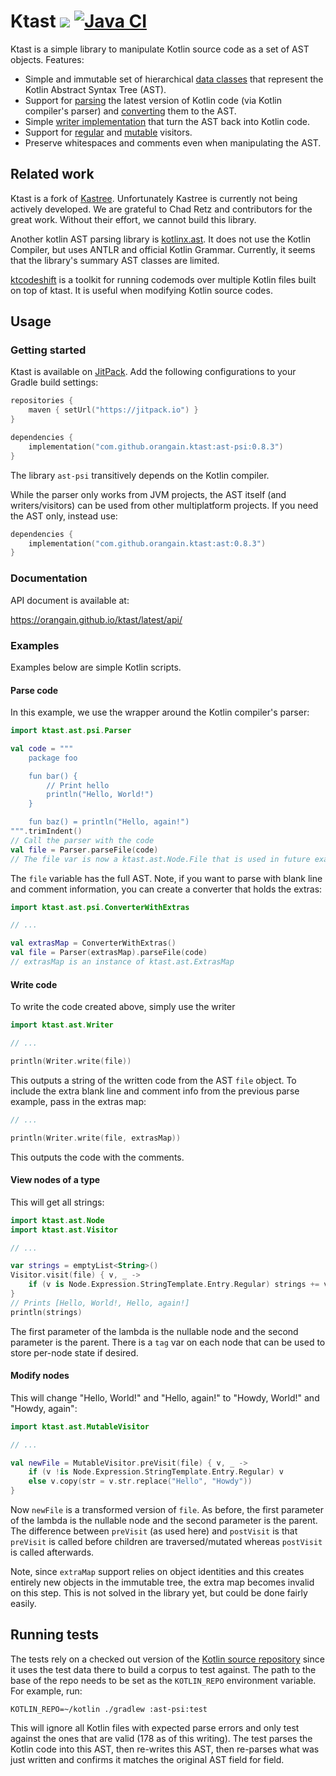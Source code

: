 # Ktast [![](https://jitpack.io/v/orangain/ktast.svg)](https://jitpack.io/#orangain/ktast) [![Java CI](https://github.com/orangain/ktast/actions/workflows/java_ci.yaml/badge.svg)](https://github.com/orangain/ktast/actions/workflows/java_ci.yaml)

Ktast is a simple library to manipulate Kotlin source code as a set of AST objects. Features:

* Simple and immutable set of hierarchical [data classes](ast/src/commonMain/kotlin/ktast/ast/Node.kt) that represent
  the Kotlin Abstract Syntax Tree (AST).
* Support for [parsing](ast-psi/src/main/kotlin/ktast/ast/psi/Parser.kt) the latest version of Kotlin code (via Kotlin
  compiler's parser) and
  [converting](ast-psi/src/main/kotlin/ktast/ast/psi/Converter.kt) them to the AST.
* Simple [writer implementation](ast/src/commonMain/kotlin/ktast/ast/Writer.kt) that turn the AST back into Kotlin code.
* Support for [regular](ast/src/commonMain/kotlin/ktast/ast/Visitor.kt) and
  [mutable](ast/src/commonMain/kotlin/ktast/ast/MutableVisitor.kt) visitors.
* Preserve whitespaces and comments even when manipulating the AST.

## Related work

Ktast is a fork of [Kastree](https://github.com/cretz/kastree). Unfortunately Kastree is currently not being actively
developed.
We are grateful to Chad Retz and contributors for the great work. Without their effort, we cannot build this library.

Another kotlin AST parsing library is [kotlinx.ast](https://github.com/kotlinx/ast). It does not use the Kotlin
Compiler, but uses ANTLR and official Kotlin Grammar. Currently, it seems that the library's summary AST classes are
limited.

[ktcodeshift](https://github.com/orangain/ktcodeshift) is a toolkit for running codemods over multiple Kotlin files
built on top of ktast. It is useful when modifying Kotlin source codes.

## Usage

### Getting started

Ktast is available on [JitPack](https://jitpack.io/). Add the following configurations to your Gradle build settings:

```kts
repositories {
    maven { setUrl("https://jitpack.io") }
}

dependencies {
    implementation("com.github.orangain.ktast:ast-psi:0.8.3")
}
```

The library `ast-psi` transitively depends on the Kotlin compiler.

While the parser only works from JVM projects, the AST itself (and writers/visitors) can be used from other
multiplatform projects. If you need the AST only, instead use:

```kts
dependencies {
    implementation("com.github.orangain.ktast:ast:0.8.3")
}
```

### Documentation

API document is available at:

https://orangain.github.io/ktast/latest/api/

### Examples

Examples below are simple Kotlin scripts.

#### Parse code

In this example, we use the wrapper around the Kotlin compiler's parser:

```kotlin
import ktast.ast.psi.Parser

val code = """
    package foo

    fun bar() {
        // Print hello
        println("Hello, World!")
    }

    fun baz() = println("Hello, again!")
""".trimIndent()
// Call the parser with the code
val file = Parser.parseFile(code)
// The file var is now a ktast.ast.Node.File that is used in future examples...
```

The `file` variable has the full AST. Note, if you want to parse with blank line and comment information, you can create
a converter that holds the extras:

```kotlin
import ktast.ast.psi.ConverterWithExtras

// ...

val extrasMap = ConverterWithExtras()
val file = Parser(extrasMap).parseFile(code)
// extrasMap is an instance of ktast.ast.ExtrasMap
```

#### Write code

To write the code created above, simply use the writer

```kotlin
import ktast.ast.Writer

// ...

println(Writer.write(file))
```

This outputs a string of the written code from the AST `file` object. To include the extra blank line and comment info
from the previous parse example, pass in the extras map:

```kotlin
// ...

println(Writer.write(file, extrasMap))
```

This outputs the code with the comments.

#### View nodes of a type

This will get all strings:

```kotlin
import ktast.ast.Node
import ktast.ast.Visitor

// ...

var strings = emptyList<String>()
Visitor.visit(file) { v, _ ->
    if (v is Node.Expression.StringTemplate.Entry.Regular) strings += v.str
}
// Prints [Hello, World!, Hello, again!]
println(strings)
```

The first parameter of the lambda is the nullable node and the second parameter is the parent. There is a `tag` var on
each node that can be used to store per-node state if desired.

#### Modify nodes

This will change "Hello, World!" and "Hello, again!" to "Howdy, World!" and "Howdy, again":

```kotlin
import ktast.ast.MutableVisitor

// ...

val newFile = MutableVisitor.preVisit(file) { v, _ ->
    if (v !is Node.Expression.StringTemplate.Entry.Regular) v
    else v.copy(str = v.str.replace("Hello", "Howdy"))
}
```

Now `newFile` is a transformed version of `file`. As before, the first parameter of the lambda is the nullable node and
the second parameter is the parent. The difference between `preVisit` (as used here) and `postVisit` is that `preVisit`
is called before children are traversed/mutated whereas `postVisit` is called afterwards.

Note, since `extraMap` support relies on object identities and this creates entirely new objects in the immutable tree,
the extra map becomes invalid on this step. This is not solved in the library yet, but could be done fairly easily.

## Running tests

The tests rely on a checked out version of the [Kotlin source repository](https://github.com/JetBrains/kotlin) since it
uses the test data there to build a corpus to test against. The path to the base of the repo needs to be set as the
`KOTLIN_REPO` environment variable. For example, run:

```
KOTLIN_REPO=~/kotlin ./gradlew :ast-psi:test
```

This will ignore all Kotlin files with expected parse errors and only test against the ones that are valid (178 as of
this writing). The test parses the Kotlin code into this AST, then re-writes this AST, then re-parses what was just
written and confirms it matches the original AST field for field.
